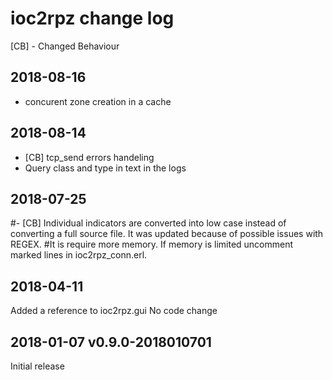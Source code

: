 # ioc2rpz change log
[CB] - Changed Behaviour

## 2018-08-16
- concurent zone creation in a cache

## 2018-08-14
- [CB] tcp_send errors handeling
- Query class and type in text in the logs

## 2018-07-25
#- [CB] Individual indicators are converted into low case instead of converting a full source file. It was updated because of possible issues with REGEX.
#It is require more memory. If memory is limited uncomment marked lines in ioc2rpz_conn.erl.

## 2018-04-11
Added a reference to ioc2rpz.gui
No code change

## 2018-01-07 v0.9.0-2018010701
Initial release